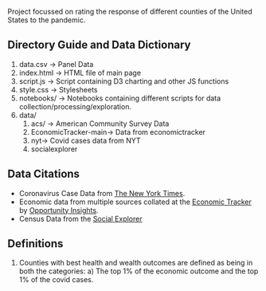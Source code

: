 Project focussed on rating the response of different counties of the United States to the pandemic.
## Directory Guide and Data Dictionary
1. data.csv -> Panel Data
2. index.html -> HTML file of main page
3. script.js -> Script containing D3 charting and other JS functions
4. style.css -> Stylesheets
5. notebooks/ -> Notebooks containing different scripts for data collection/processing/exploration.
6. data/ 
   1. acs/ -> American Community Survey Data
   2. EconomicTracker-main-> Data from economictracker
   3. nyt-> Covid cases data from NYT
   4. socialexplorer

## Data Citations
   - Coronavirus Case Data from [The New York Times](https://www.nytimes.com/interactive/2020/us/coronavirus-us-cases.html).
   - Economic data from multiple sources collated at the [Economic Tracker ](https://tracktherecovery.org/) by [Opportunity Insights](https://opportunityinsights.org/wp-content/uploads/2020/05/tracker_paper.pdf).
   - Census Data from the [Social Explorer](https://www.socialexplorer.com/) 

## Definitions 
   1. Counties with best health and wealth outcomes are defined as being in both the categories:
      a) The top 1% of the economic outcome and the top 1% of the covid cases. 